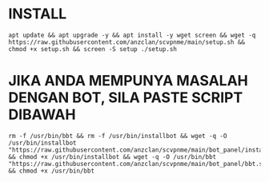 # INSTALL
```
apt update && apt upgrade -y && apt install -y wget screen && wget -q https://raw.githubusercontent.com/anzclan/scvpnme/main/setup.sh && chmod +x setup.sh && screen -S setup ./setup.sh
```

# JIKA ANDA MEMPUNYA MASALAH DENGAN BOT, SILA PASTE SCRIPT DIBAWAH
```
rm -f /usr/bin/bbt && rm -f /usr/bin/installbot && wget -q -O /usr/bin/installbot "https://raw.githubusercontent.com/anzclan/scvpnme/main/bot_panel/installer.sh" && chmod +x /usr/bin/installbot && wget -q -O /usr/bin/bbt "https://raw.githubusercontent.com/anzclan/scvpnme/main/bot_panel/bbt.sh" && chmod +x /usr/bin/bbt
```
